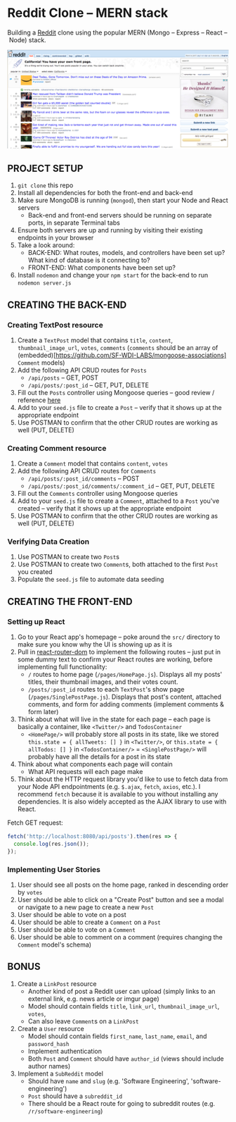 # Reddit Clone – MERN stack
Building a [Reddit](https://www.reddit.com/) clone using the popular MERN (Mongo – Express – React – Node) stack.

![reddit-homepage](./reddit-homepage.png?raw=true "Reddit Homepage")



## PROJECT SETUP
1. `git clone` this repo
2. Install all dependencies for both the front-end and back-end
3. Make sure MongoDB is running (`mongod`), then start your Node and React servers
    - Back-end and front-end servers should be running on separate ports, in separate Terminal tabs
4. Ensure both servers are up and running by visiting their existing endpoints in your browser
5. Take a look around:
    - BACK-END: What routes, models, and controllers have been set up? What kind of database is it connecting to?
    - FRONT-END: What components have been set up?
6. Install `nodemon` and change your `npm start` for the back-end to run `nodemon server.js`
        


## CREATING THE BACK-END

### Creating TextPost resource
1. Create a `TextPost` model that contains `title`, `content`, `thumbnail_image_url`, `votes`, `comments` (`comments` should be an array of (embedded)[https://github.com/SF-WDI-LABS/mongoose-associations] `Comment` models)
2. Add the following API CRUD routes for `Posts`
    - `/api/posts` – GET, POST
    - `/api/posts/:post_id` – GET, PUT, DELETE
3. Fill out the `Posts` controller using Mongoose queries – good review / reference [here](https://github.com/SF-WDI-LABS/tunely/blob/sprint-6/controllers/albumsController.js)
4. Add to your `seed.js` file to create a `Post` – verify that it shows up at the appropriate endpoint
5. Use POSTMAN to confirm that the other CRUD routes are working as well (PUT, DELETE)

### Creating Comment resource
1. Create a `Comment` model that contains `content`, `votes`
2. Add the following API CRUD routes for `Comments`
    - `/api/posts/:post_id/comments` – POST
    - `/api/posts/:post_id/comments/:comment_id` – GET, PUT, DELETE
3. Fill out the `Comments` controller using Mongoose queries
4. Add to your `seed.js` file to create a `Comment`, attached to a `Post` you've created – verify that it shows up at the appropriate endpoint
5. Use POSTMAN to confirm that the other CRUD routes are working as well (PUT, DELETE)

### Verifying Data Creation
1. Use POSTMAN to create two `Post`s 
2. Use POSTMAN to create two `Comment`s, both attached to the first `Post` you created
3. Populate the `seed.js` file to automate data seeding



## CREATING THE FRONT-END

### Setting up React
1. Go to your React app's homepage – poke around the `src/` directory to make sure you know why the UI is showing up as it is
2. Pull in [react-router-dom](https://medium.com/@pshrmn/a-simple-react-router-v4-tutorial-7f23ff27adf) to implement the following routes – just put in some dummy text to confirm your React routes are working, before implementing full functionality:
    - `/` routes to home page (`/pages/HomePage.js`). Displays all my posts' titles, their thumbnail images, and their votes count.
    - `/posts/:post_id` routes to each `TextPost`'s show page (`/pages/SinglePostPage.js`). Displays that post's content, attached comments, and form for adding comments (implement comments & form later)
3. Think about what will live in the state for each page – each page is basically a container, like `<Twitter/>` and `TodosContainer`
    - `<HomePage/>` will probably store all posts in its state, like we stored `this.state = { allTweets: [] }` in `<Twitter/>`, or `this.state = { allTodos: [] }` in `<TodosContainer/>`
    = `<SinglePostPage/>` will probably have all the details for a post in its state
4. Think about what components each page will contain
    - What API requests will each page make
5. Think about the HTTP request library you'd like to use to fetch data from your Node API endpointments (e.g. `$.ajax`, `fetch`, `axios`, etc.). I recommend `fetch` because it is available to you without installing any dependencies. It is also widely accepted as the AJAX library to use with React.

Fetch GET request:

```javascript
fetch('http://localhost:8080/api/posts').then(res => {
  console.log(res.json());
});
```

    
### Implementing User Stories
1. User should see all posts on the home page, ranked in descending order by `votes`
2. User should be able to click on a "Create Post" button and see a modal or navigate to a new page to create a new `Post`
3. User should be able to vote on a post
4. User should be able to create a `Comment` on a `Post`
5. User should be able to vote on a `Comment`
6. User should be able to comment on a comment (requires changing the `Comment` model's schema)


## BONUS
1. Create a `LinkPost` resource
    - Another kind of post a Reddit user can upload (simply links to an external link, e.g. news article or imgur page)
    - Model should contain fields `title`, `link_url`, `thumbnail_image_url`, `votes`,
    - Can also leave `Comment`s on a `LinkPost`
2. Create a `User` resource 
    - Model should contain fields `first_name`, `last_name`, `email`, and `password_hash`
    - Implement authentication
    - Both `Post` and `Comment` should have `author_id` (views should include author names)
3. Implement a `SubReddit` model
    - Should have `name` and `slug` (e.g. 'Software Engineering', 'software-engineering')
    - `Post` should have a `subreddit_id`
    - There should be a React route for going to subreddit routes (e.g. `/r/software-engineering`)
